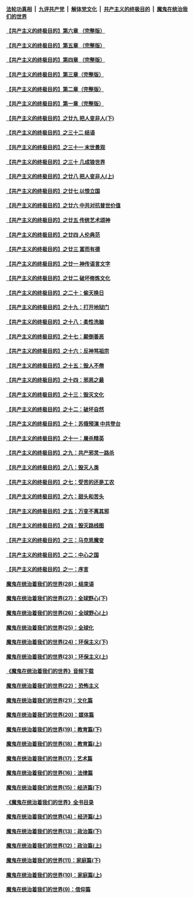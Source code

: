 

####  [法轮功真相](../../../../basic/blob/master/README.md?t=07102302) &nbsp;|&nbsp; [九评共产党](../../../../9ping.md/blob/master/README.md?t=07102302) &nbsp;|&nbsp; [解体党文化](../../../../jtdwh.md/blob/master/README.md?t=07102302)  &nbsp;|&nbsp; [共产主义的终极目的](../../../../gczydzjmd.md/blob/master/README.md?t=07102302) &nbsp;|&nbsp; [魔鬼在统治我们的世界](../../../../mgztzwmdsj.md/blob/master/README.md?t=07102302) 

#### [【共产主义的终极目的】第六章 （完整版）](../pages/nsc422/n11428913.md?t=07102302) 

#### [【共产主义的终极目的】第五章 （完整版）](../pages/nsc422/n11428912.md?t=07102302) 

#### [【共产主义的终极目的】第四章 （完整版）](../pages/nsc422/n11428907.md?t=07102302) 

#### [【共产主义的终极目的】第三章（完整版）](../pages/nsc422/n11428848.md?t=07102302) 

#### [【共产主义的终极目的】第二章（完整版）](../pages/nsc422/n11428831.md?t=07102302) 

#### [【共产主义的终极目的】第一章（完整版）](../pages/nsc422/n11417651.md?t=07102302) 

#### [【共产主义的终极目的】之廿九 把人变非人(下)](../pages/nsc422/n11344140.md?t=07102302) 

#### [【共产主义的终极目的】之三十二 结语](../pages/nsc422/n11360535.md?t=07102302) 

#### [【共产主义的终极目的】之三十一 末世景观](../pages/nsc422/n11351129.md?t=07102302) 

#### [【共产主义的终极目的】之三十 几成狼世界](../pages/nsc422/n11348280.md?t=07102302) 

#### [【共产主义的终极目的】之廿八 把人变非人(上)](../pages/nsc422/n11340492.md?t=07102302) 

#### [【共产主义的终极目的】之廿七 以恨立国](../pages/nsc422/n11336944.md?t=07102302) 

#### [【共产主义的终极目的】之廿六 中共对抗普世价值](../pages/nsc422/n11324785.md?t=07102302) 

#### [【共产主义的终极目的】之廿五 传统艺术颂神](../pages/nsc422/n11296396.md?t=07102302) 

#### [【共产主义的终极目的】之廿四 人伦典范](../pages/nsc422/n11296397.md?t=07102302) 

#### [【共产主义的终极目的】之廿三 富而有德](../pages/nsc422/n11283598.md?t=07102302) 

#### [【共产主义的终极目的】之廿一 神传语言文字](../pages/nsc422/n11263265.md?t=07102302) 

#### [【共产主义的终极目的】之廿二 破坏修炼文化](../pages/nsc422/n11245728.md?t=07102302) 

#### [【共产主义的终极目的】之二十：偷天换日](../pages/nsc422/n11238846.md?t=07102302) 

#### [【共产主义的终极目的】之十九：打开地狱门](../pages/nsc422/n11206376.md?t=07102302) 

#### [【共产主义的终极目的】之十八：柔性洗脑](../pages/nsc422/n11199994.md?t=07102302) 

#### [【共产主义的终极目的】之十七：颠倒善恶](../pages/nsc422/n11179782.md?t=07102302) 

#### [【共产主义的终极目的】之十六：反神骂祖宗](../pages/nsc422/n11166798.md?t=07102302) 

#### [【共产主义的终极目的】之十五：毁人不倦](../pages/nsc422/n11166792.md?t=07102302) 

#### [【共产主义的终极目的】之十四：邪恶之最](../pages/nsc422/n11150249.md?t=07102302) 

#### [【共产主义的终极目的】之十三：毁灭文化](../pages/nsc422/n11135227.md?t=07102302) 

#### [【共产主义的终极目的】之十二：破坏自然](../pages/nsc422/n11135214.md?t=07102302) 

#### [【共产主义的终极目的】之十：苏俄预演 中共登台](../pages/nsc422/n11118424.md?t=07102302) 

#### [【共产主义的终极目的】之十一：屠杀精英](../pages/nsc422/n11118442.md?t=07102302) 

#### [【共产主义的终极目的】之九：共产邪灵一路杀](../pages/nsc422/n11114139.md?t=07102302) 

#### [【共产主义的终极目的】之八：毁灭人类](../pages/nsc422/n11108503.md?t=07102302) 

#### [【共产主义的终极目的】之七：受苦的还是工农](../pages/nsc422/n11101809.md?t=07102302) 

#### [【共产主义的终极目的】之六：甜头和苦头](../pages/nsc422/n11096971.md?t=07102302) 

#### [【共产主义的终极目的】之五：万变不离其邪](../pages/nsc422/n11091285.md?t=07102302) 

#### [【共产主义的终极目的】之四：毁灭路线图](../pages/nsc422/n11086284.md?t=07102302) 

#### [【共产主义的终极目的】之三：马克思魔变](../pages/nsc422/n11061941.md?t=07102302) 

#### [【共产主义的终极目的】之二：中心之国](../pages/nsc422/n11047728.md?t=07102302) 

#### [【共产主义的终极目的】之一：序言](../pages/nsc422/n11086077.md?t=07102302) 

#### [魔鬼在统治着我们的世界(28)：结束语](../pages/nsc422/n10936246.md?t=07102302) 

#### [魔鬼在统治着我们的世界(27)：全球野心(下)](../pages/nsc422/n10928319.md?t=07102302) 

#### [魔鬼在统治着我们的世界(26)：全球野心(上)](../pages/nsc422/n10900318.md?t=07102302) 

#### [魔鬼在统治着我们的世界(25)：全球化](../pages/nsc422/n10788205.md?t=07102302) 

#### [魔鬼在统治着我们的世界(24)：环保主义(下)](../pages/nsc422/n10695307.md?t=07102302) 

#### [魔鬼在统治着我们的世界(23)：环保主义(上)](../pages/nsc422/n10688613.md?t=07102302) 

#### [《魔鬼在统治着我们的世界》音频下载](../pages/nsc422/n10635553.md?t=07102302) 

#### [魔鬼在统治着我们的世界(22)：恐怖主义](../pages/nsc422/n10614727.md?t=07102302) 

#### [魔鬼在统治着我们的世界(21)：文化篇](../pages/nsc422/n10597706.md?t=07102302) 

#### [魔鬼在统治着我们的世界(20)：媒体篇](../pages/nsc422/n10586579.md?t=07102302) 

#### [魔鬼在统治着我们的世界(19)：教育篇(下)](../pages/nsc422/n10564808.md?t=07102302) 

#### [魔鬼在统治着我们的世界(18)：教育篇(上)](../pages/nsc422/n10526970.md?t=07102302) 

#### [魔鬼在统治着我们的世界(17)：艺术篇](../pages/nsc422/n10499093.md?t=07102302) 

#### [魔鬼在统治着我们的世界(16)：法律篇](../pages/nsc422/n10485969.md?t=07102302) 

#### [魔鬼在统治着我们的世界(15)：经济篇(下)](../pages/nsc422/n10469975.md?t=07102302) 

#### [《魔鬼在统治着我们的世界》全书目录](../pages/nsc422/n10464261.md?t=07102302) 

#### [魔鬼在统治着我们的世界(14)：经济篇(上)](../pages/nsc422/n10457370.md?t=07102302) 

#### [魔鬼在统治着我们的世界(13)：政治篇(下)](../pages/nsc422/n10448270.md?t=07102302) 

#### [魔鬼在统治着我们的世界(12)：政治篇(上)](../pages/nsc422/n10444576.md?t=07102302) 

#### [魔鬼在统治着我们的世界(11)：家庭篇(下)](../pages/nsc422/n10440961.md?t=07102302) 

#### [魔鬼在统治着我们的世界(10)：家庭篇(上)](../pages/nsc422/n10435448.md?t=07102302) 

#### [魔鬼在统治着我们的世界(9)：信仰篇](../pages/nsc422/n10432159.md?t=07102302) 

